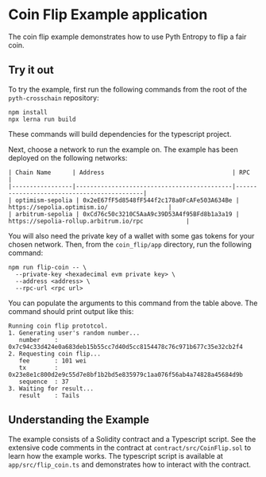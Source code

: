 # Coin Flip Example application

The coin flip example demonstrates how to use Pyth Entropy to flip a fair coin.

## Try it out

To try the example, first run the following commands from the root of the `pyth-crosschain` repository:

```shell
npm install
npx lerna run build
```

These commands will build dependencies for the typescript project.

Next, choose a network to run the example on.
The example has been deployed on the following networks:

```
| Chain Name      | Address                                    | RPC                                        |
|-----------------|--------------------------------------------|--------------------------------------------|
| optimism-sepolia | 0x2eE67fF5d8548fF544f2c178a0FcAFe503A634Be | https://sepolia.optimism.io/                 |
| arbitrum-sepolia | 0xCd76c50c3210C5AaA9c39D53A4f95BFd8b1a3a19 | https://sepolia-rollup.arbitrum.io/rpc            |
```

You will also need the private key of a wallet with some gas tokens for your chosen network.
Then, from the `coin_flip/app` directory, run the following command:

```
npm run flip-coin -- \
  --private-key <hexadecimal evm private key> \
  --address <address> \
  --rpc-url <rpc url>
```

You can populate the arguments to this command from the table above.
The command should print output like this:

```text
Running coin flip prototcol.
1. Generating user's random number...
   number    : 0x7c94c33d424e0a683deb15b55cc7d40d5cc8154478c76c971b677c35e32cb2f4
2. Requesting coin flip...
   fee       : 101 wei
   tx        : 0x23e8e1c800d2e9c55d7e8bf1b2bd5e835979c1aa076f56ab4a74828a45684d9b
   sequence  : 37
3. Waiting for result...
   result    : Tails
```

## Understanding the Example

The example consists of a Solidity contract and a Typescript script.
See the extensive code comments in the contract at `contract/src/CoinFlip.sol` to learn how the example works.
The typescript script is available at `app/src/flip_coin.ts` and demonstrates how to interact with the contract.
